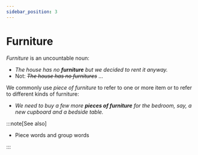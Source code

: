 ```yaml
---
sidebar_position: 3
---
```


# Furniture

*Furniture* is an uncountable noun:

- *The house has no **furniture** but we decided to rent it anyway.*
- Not: *~~The house has no furnitures~~* …

We commonly use *piece of furniture* to refer to one or more item or to refer to different kinds of furniture:

- *We need to buy a few more **pieces of furniture** for the bedroom, say, a new cupboard and a bedside table.*

:::note[See also]

- Piece words and group words

:::

